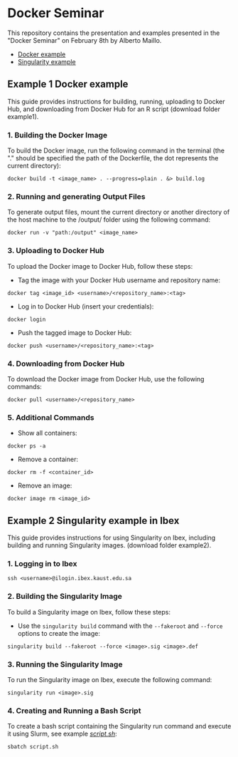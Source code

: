 # Docker Seminar
This repository contains the presentation and examples presented in the "Docker Seminar" on February 8th by Alberto Maillo.
* [Docker example](#example-1-docker-example)
* [Singularity example](#example-2-singularity-example-in-ibex)

## Example 1 Docker example
This guide provides instructions for building, running, uploading to Docker Hub, and downloading from Docker Hub for an R script (download folder example1).

### 1. Building the Docker Image
To build the Docker image, run the following command in the terminal (the "." should be specified the path of the Dockerfile, the dot represents the current directory):
```	
docker build -t <image_name> . --progress=plain . &> build.log
```	
### 2. Running and generating Output Files
To generate output files, mount the current directory or another directory of the host machine to the /output/ folder using the following command:
```	
docker run -v "path:/output" <image_name>
```	
### 3. Uploading to Docker Hub
To upload the Docker image to Docker Hub, follow these steps:
- Tag the image with your Docker Hub username and repository name:
```	
docker tag <image_id> <username>/<repository_name>:<tag>
```	
- Log in to Docker Hub (insert your credentials):
```	
docker login
```	
- Push the tagged image to Docker Hub:
```	
docker push <username>/<repository_name>:<tag>
```	
### 4. Downloading from Docker Hub
To download the Docker image from Docker Hub, use the following commands:
```	
docker pull <username>/<repository_name>
```	
### 5. Additional Commands
- Show all containers:
```	
docker ps -a
```
- Remove a container:
```	
docker rm -f <container_id>
```	
- Remove an image:
```	
docker image rm <image_id>
```	

## Example 2 Singularity example in Ibex
This guide provides instructions for using Singularity on Ibex, including building and running Singularity images. (download folder example2).

### 1. Logging in to Ibex
```
ssh <username>@ilogin.ibex.kaust.edu.sa
```
### 2. Building the Singularity Image
To build a Singularity image on Ibex, follow these steps:
- Use the `singularity build` command with the `--fakeroot` and `--force` options to create the image:
```
singularity build --fakeroot --force <image>.sig <image>.def
```
### 3. Running the Singularity Image
To run the Singularity image on Ibex, execute the following command:
```
singularity run <image>.sig
```
### 4. Creating and Running a Bash Script
To create a bash script containing the Singularity run command and execute it using Slurm, see example *[script.sh](https://github.com/TranslationalBioinformaticsUnit/DockerSeminar/blob/main/example2/script.sh)*:
```
sbatch script.sh
```








